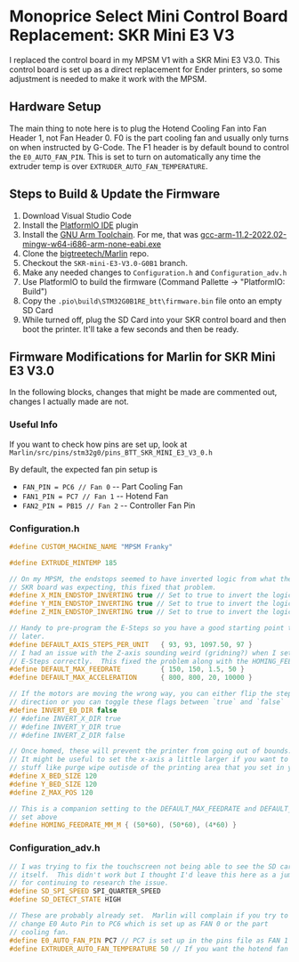 # Monoprice Select Mini Control Board Replacement: SKR Mini E3 V3

I replaced the control board in my MPSM V1 with a SKR Mini E3 V3.0.
This control board is set up as a direct replacement for Ender printers, so
some adjustment is needed to make it work with the MPSM.

## Hardware Setup

The main thing to note here is to plug the Hotend Cooling Fan into Fan Header 1,
not Fan Header 0.  F0 is the part cooling fan and usually only turns on when
instructed by G-Code.  The F1 header is by default bound to control the
`E0_AUTO_FAN_PIN`.  This is set to turn on automatically any time the extruder
temp is over `EXTRUDER_AUTO_FAN_TEMPERATURE`.

## Steps to Build & Update the Firmware

1. Download Visual Studio Code
2. Install the [PlatformIO IDE](https://marketplace.visualstudio.com/items?itemName=platformio.platformio-ide) plugin
3. Install the [GNU Arm Toolchain](https://developer.arm.com/Tools%20and%20Software/GNU%20Toolchain).  For me, that was [gcc-arm-11.2-2022.02-mingw-w64-i686-arm-none-eabi.exe](https://developer.arm.com/tools-and-software/open-source-software/developer-tools/gnu-toolchain/downloads)
4. Clone the [bigtreetech/Marlin](https://github.com/bigtreetech/Marlin) repo.
5. Checkout the `SKR-mini-E3-V3.0-G0B1` branch.
6. Make any needed changes to `Configuration.h` and `Configuration_adv.h`
7. Use PlatformIO to build the firmware (Command Pallette -> "PlatformIO: Build")
8. Copy the `.pio\build\STM32G0B1RE_btt\firmware.bin` file onto an empty SD Card
9. While turned off, plug the SD Card into your SKR control board and then boot
    the printer.  It'll take a few seconds and then be ready.

## Firmware Modifications for Marlin for SKR Mini E3 V3.0

In the following blocks, changes that might be made are commented out, changes
I actually made are not.

### Useful Info

If you want to check how pins are set up, look at `Marlin/src/pins/stm32g0/pins_BTT_SKR_MINI_E3_V3_0.h`

By default, the expected fan pin setup is

* `FAN_PIN = PC6 // Fan 0` -- Part Cooling Fan
* `FAN1_PIN = PC7 // Fan 1` -- Hotend Fan
* `FAN2_PIN = PB15 // Fan 2` -- Controller Fan Pin



### Configuration.h

```C++
#define CUSTOM_MACHINE_NAME "MPSM Franky"

#define EXTRUDE_MINTEMP 185

// On my MPSM, the endstops seemed to have inverted logic from what the
// SKR board was expecting, this fixed that problem.
#define X_MIN_ENDSTOP_INVERTING true // Set to true to invert the logic of the endstop.
#define Y_MIN_ENDSTOP_INVERTING true // Set to true to invert the logic of the endstop.
#define Z_MIN_ENDSTOP_INVERTING true // Set to true to invert the logic of the endstop.

// Handy to pre-program the E-Steps so you have a good starting point to work from
// later.
#define DEFAULT_AXIS_STEPS_PER_UNIT   { 93, 93, 1097.50, 97 }
// I had an issue with the Z-axis sounding weird (gridning?) when I set the
// E-Steps correctly.  This fixed the problem along with the HOMING_FEEDRATE_MM_M below.
#define DEFAULT_MAX_FEEDRATE          { 150, 150, 1.5, 50 }
#define DEFAULT_MAX_ACCELERATION      { 800, 800, 20, 10000 }

// If the motors are moving the wrong way, you can either flip the stepper plug
// direction or you can toggle these flags between `true` and `false`
#define INVERT_E0_DIR false
// #define INVERT_X_DIR true
// #define INVERT_Y_DIR true
// #define INVERT_Z_DIR false

// Once homed, these will prevent the printer from going out of bounds.
// It might be useful to set the x-axis a little larger if you want to be able to do
// stuff like purge wipe outisde of the printing area that you set in your slicer.
#define X_BED_SIZE 120
#define Y_BED_SIZE 120
#define Z_MAX_POS 120

// This is a companion setting to the DEFAULT_MAX_FEEDRATE and DEFAULT_MAX_ACCELERATION
// set above
#define HOMING_FEEDRATE_MM_M { (50*60), (50*60), (4*60) }
```

### Configuration_adv.h

```c++
// I was trying to fix the touchscreen not being able to see the SD card on the SKR
// itself.  This didn't work but I thought I'd leave this here as a jumping off point
// for continuing to research the issue.
#define SD_SPI_SPEED SPI_QUARTER_SPEED
#define SD_DETECT_STATE HIGH

// These are probably already set.  Marlin will complain if you try to
// change E0 Auto Pin to PC6 which is set up as FAN 0 or the part
// cooling fan.
#define E0_AUTO_FAN_PIN PC7 // PC7 is set up in the pins file as FAN 1
#define EXTRUDER_AUTO_FAN_TEMPERATURE 50 // If you want the hotend fan to kick in at a different temp, change this
```
